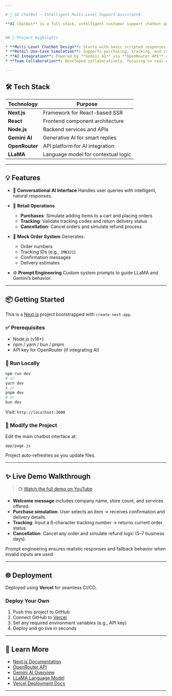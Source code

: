 ```yaml
---

# 🧠 AI ChatBot – Intelligent Multi-Level Support Assistant#

**AI ChatBot** is a full-stack, intelligent customer support chatbot application developed using **Next.js**, **React**, **Node.js**, and **Gemini AI**. Created as part of a collaborative team project, the chatbot simulates a support assistant for a fictional sports retail company. The project highlights skills in **Generative AI integration**, **chatbot architecture**, and **modern web development**.


## 🚀 Project Highlights

* **Multi-Level Chatbot Design**: Starts with basic scripted responses and evolves into a generative AI-powered support system.
* **Retail Use-Case Simulation**: Supports purchasing, tracking, and canceling orders for a mock sporting goods retailer.
* **AI Integration**: Powered by **Gemini AI** via **OpenRouter API** and **LLaMA** for dynamic, intelligent conversations.
* **Team Collaboration**: Developed collaboratively, focusing on real-world project delivery and version control.

---
```


## 🛠 Tech Stack

| Technology     | Purpose                             |
| -------------- | ----------------------------------- |
| **Next.js**    | Framework for React-based SSR       |
| **React**      | Frontend component architecture     |
| **Node.js**    | Backend services and APIs           |
| **Gemini AI**  | Generative AI for smart replies     |
| **OpenRouter** | API platform for AI integration     |
| **LLaMA**      | Language model for contextual logic |

---

## 💡 Features

* 🤖 **Conversational AI Interface**
  Handles user queries with intelligent, natural responses.

* 🛒 **Retail Operations**

  * **Purchases**: Simulate adding items to a cart and placing orders
  * **Tracking**: Validate tracking codes and return delivery status
  * **Cancellation**: Cancel orders and simulate refund process

* 📄 **Mock Order System**
  Generates:

  * Order numbers
  * Tracking IDs (e.g., `JMN321`)
  * Confirmation messages
  * Delivery estimates

* ⚙️ **Prompt Engineering**
  Custom system prompts to guide LLaMA and Gemini’s behavior.

---

## 📦 Getting Started

This is a [Next.js](https://nextjs.org/) project bootstrapped with `create-next-app`.

### ✅ Prerequisites

* Node.js (v16+)
* npm / yarn / bun / pnpm
* API key for OpenRouter (if integrating AI)

### 🧪 Run Locally

```bash
npm run dev
# or
yarn dev
# or
pnpm dev
# or
bun dev
```

Visit: `http://localhost:3000`

### 🔧 Modify the Project

Edit the main chatbot interface at:

```
app/page.js
```

Project auto-refreshes as you update files.

---

## ✨ Live Demo Walkthrough

> 📺 [Watch the full demo on YouTube](https://www.youtube.com/watch?v=4RmZB5esvMs)

* **Welcome message** includes company name, store count, and services offered.
* **Purchase simulation**: User selects an item → receives confirmation and delivery details.
* **Tracking**: Input a 6-character tracking number → returns current order status.
* **Cancellation**: Cancel any order and simulate refund logic (5–7 business days).

Prompt engineering ensures realistic responses and fallback behavior when invalid inputs are used.

---

## 🌐 Deployment

Deployed using **Vercel** for seamless CI/CD.

### Deploy Your Own

1. Push this project to GitHub
2. Connect GitHub to [Vercel](https://vercel.com/)
3. Set any required environment variables (e.g., API key)
4. Deploy and go live in seconds

---

## 📘 Learn More

* [Next.js Documentation](https://nextjs.org/docs)
* [OpenRouter API](https://openrouter.ai/)
* [Gemini AI Overview](https://deepmind.google/technologies/gemini/)
* [LLaMA Language Model](https://ai.meta.com/llama/)
* [Vercel Deployment Docs](https://vercel.com/docs)

---
